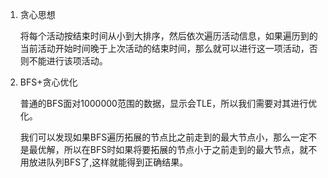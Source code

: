 1. 贪心思想

   将每个活动按结束时间从小到大排序，然后依次遍历活动信息，如果遍历到的当前活动开始时间晚于上次活动的结束时间，那么就可以进行这一项活动，否则不能进行该项活动。

2. BFS+贪心优化

   普通的BFS面对1000000范围的数据，显示会TLE，所以我们需要对其进行优化。

   我们可以发现如果BFS遍历拓展的节点比之前走到的最大节点小，那么一定不是最优解，所以在BFS时如果将要拓展的节点小于之前走到的最大节点，就不用放进队列BFS了,这样就能得到正确结果。